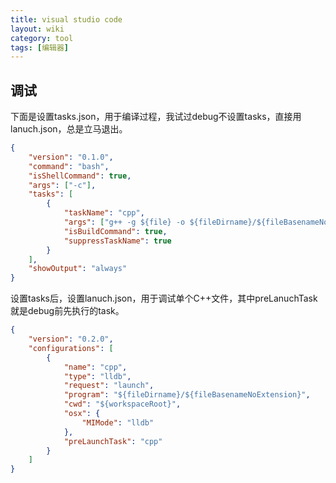 ```yaml
---
title: visual studio code
layout: wiki
category: tool
tags: [编辑器]
---
```



## 调试

下面是设置tasks.json，用于编译过程，我试过debug不设置tasks，直接用lanuch.json，总是立马退出。

~~~JSON
{
    "version": "0.1.0",
    "command": "bash",
    "isShellCommand": true,
    "args": ["-c"],
    "tasks": [
        {
            "taskName": "cpp",
            "args": ["g++ -g ${file} -o ${fileDirname}/${fileBasenameNoExtension}"],
            "isBuildCommand": true,
            "suppressTaskName": true
        }
    ],
    "showOutput": "always"
}
~~~

设置tasks后，设置lanuch.json，用于调试单个C++文件，其中preLanuchTask就是debug前先执行的task。

~~~JSON
{
    "version": "0.2.0",
    "configurations": [
        {
            "name": "cpp",
            "type": "lldb",
            "request": "launch",
            "program": "${fileDirname}/${fileBasenameNoExtension}",
            "cwd": "${workspaceRoot}",
            "osx": {
                "MIMode": "lldb"
            },
            "preLaunchTask": "cpp"
        }
    ]
}
~~~